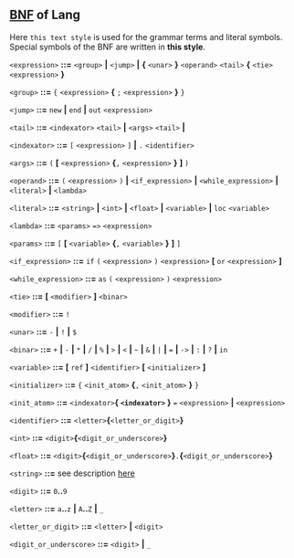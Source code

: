 ## [BNF](https://en.wikipedia.org/wiki/Backus%E2%80%93Naur_form) of Lang

Here `this text style` is used for the grammar terms and literal symbols. Special symbols of the BNF are written in **this style**.

`<expression>` **::=** `<group>` **|** `<jump>` **|** **{** `<unar>` **}** `<operand>` `<tail>` **{** `<tie>` `<expression>` **}**

`<group>` **::=** `{` `<expression>` **{** `;` `<expression>` **}** `}`

`<jump>` **::=** `new` **|** `end` **|** `out` `<expression>`

`<tail>` **::=** `<indexator>` `<tail>` **|** `<args>` `<tail>` **|**

`<indexator>` **::=** `[` `<expression>` `]` **|** `.` `<identifier>`

`<args>` **::=** `(` **[** `<expression>` **{**`,` `<expression>` **}** **]** `)`

`<operand>` **::=** `(` `<expression>` `)` **|** `<if_expression>` **|** `<while_expression>` **|** `<literal>` **|** `<lambda>`

`<literal>` **::=** `<string>` **|** `<int>` **|** `<float>` **|** `<variable>` **|** `loc` `<variable>`

`<lambda>` **::=** `<params>` `=>` `<expression>`

`<params>` **::=** `[` **[** `<variable>` **{**`,` `<variable>` **}** **]** `]`

`<if_expression>` **::=** `if` `(` `<expression>` `)` `<expression>` **[** `or` `<expression>` **]**

`<while_expression>` **::=** `as` `(` `<expression>` `)` `<expression>`

`<tie>` **::=** **[** `<modifier>` **]** `<binar>`

`<modifier>` **::=** `!`

`<unar>` **::=** `-` **|** `!` **|** `$`

`<binar>` **::=** `+` **|** `-` **|** `*` **|** `/` **|** `%` **|** `>` **|** `<` **|** `~` **|** `&` **|** `|` **|** `=` **|** `->` **|** `:` **|** `?` **|** `in`

`<variable>` **::=** **[** `ref` **]** `<identifier>` **[** `<initializer>` **]**

`<initializer>` **::=** `{` `<init_atom>` **{**`,` `<init_atom>` **}** `}`

`<init_atom>` **::=** `<indexator>`**{ `<indexator>` }** `=` `<expression>` **|** `<expression>`

`<identifier>` **::=** `<letter>`**{**`<letter_or_digit>`**}**

`<int>` **::=** `<digit>`**{**`<digit_or_underscore>`**}**

`<float>` **::=** `<digit>`**{**`<digit_or_underscore>`**}**`.`**{**`<digit_or_underscore>`**}**

`<string>` **::=** see description [here](../README.md#string-literals)

`<digit>` **::=** `0`**..**`9`

`<letter>` **::=** `a`**..**`z` **|** `A`**..**`Z` **|** `_`

`<letter_or_digit>` **::=** `<letter>` **|** `<digit>`

`<digit_or_underscore>` **::=** `<digit>` **|** `_`